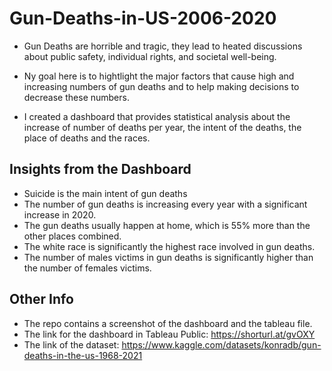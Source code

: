 # Gun-Deaths-in-US-2006-2020

- Gun Deaths are horrible and tragic, they lead to heated discussions about public safety, individual rights, and societal well-being.

- Ny goal here is to hightlight the major factors that cause high and increasing numbers of gun deaths and to help making decisions to decrease these numbers.

- I created a dashboard that provides statistical analysis about the increase of number of deaths per year, the intent of the deaths, the place of deaths and the races.


## Insights from the Dashboard
- Suicide is the main intent of gun deaths
- The number of gun deaths is increasing every year with a significant increase in 2020.
- The gun deaths usually happen at home, which is 55% more than the other places combined.
- The white race is significantly the highest race involved in gun deaths.
- The number of males victims in gun deaths is significantly higher than the number of females victims.


## Other Info
- The repo contains a screenshot of the dashboard and the tableau file.
- The link for the dashboard in Tableau Public: https://shorturl.at/gvOXY
- The link of the dataset: https://www.kaggle.com/datasets/konradb/gun-deaths-in-the-us-1968-2021
